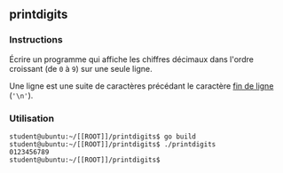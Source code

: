 ## printdigits

### Instructions

Écrire un programme qui affiche les chiffres décimaux dans l'ordre croissant (de `0` à `9`) sur une seule ligne.

Une ligne est une suite de caractères précédant le caractère [fin de ligne](https://en.wikipedia.org/wiki/Newline) (`'\n'`).

### Utilisation

```console
student@ubuntu:~/[[ROOT]]/printdigits$ go build
student@ubuntu:~/[[ROOT]]/printdigits$ ./printdigits
0123456789
student@ubuntu:~/[[ROOT]]/printdigits$
```
